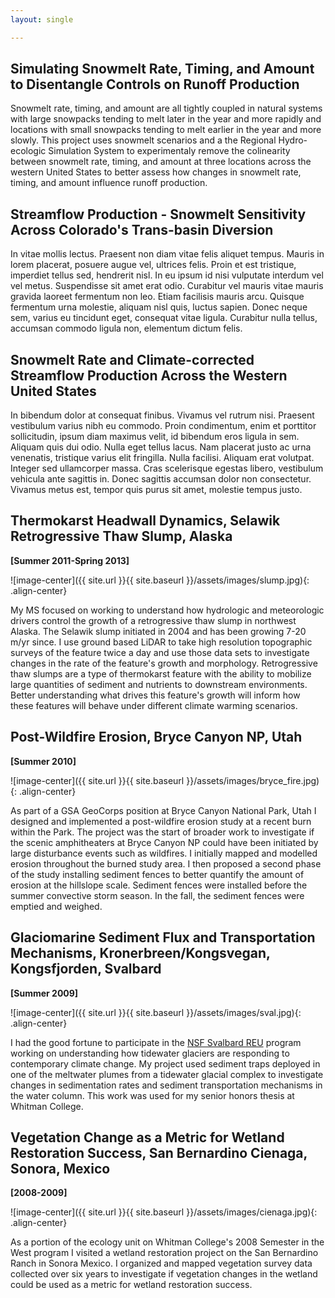 ```yaml
---
layout: single

---
```



Simulating Snowmelt Rate, Timing, and Amount to Disentangle Controls on Runoff Production
------

Snowmelt rate, timing, and amount are all tightly coupled in natural systems with large snowpacks tending to melt later in the year and more rapidly and locations with small snowpacks tending to melt earlier in the year and more slowly. This project uses snowmelt scenarios and a the Regional Hydro-ecologic Simulation System to experimentaly remove the colinearity between snowmelt rate, timing, and amount at three locations across the western United States to better assess how changes in snowmelt rate, timing, and amount influence runoff production.

Streamflow Production - Snowmelt Sensitivity Across Colorado's Trans-basin Diversion
-------

In vitae mollis lectus. Praesent non diam vitae felis aliquet tempus. Mauris in lorem placerat, posuere augue vel, ultrices felis. Proin et est tristique, imperdiet tellus sed, hendrerit nisl. In eu ipsum id nisi vulputate interdum vel vel metus. Suspendisse sit amet erat odio. Curabitur vel mauris vitae mauris gravida laoreet fermentum non leo. Etiam facilisis mauris arcu. Quisque fermentum urna molestie, aliquam nisl quis, luctus sapien. Donec neque sem, varius eu tincidunt eget, consequat vitae ligula. Curabitur nulla tellus, accumsan commodo ligula non, elementum dictum felis.


Snowmelt Rate and Climate-corrected Streamflow Production Across the Western United States
------

In bibendum dolor at consequat finibus. Vivamus vel rutrum nisi. Praesent vestibulum varius nibh eu commodo. Proin condimentum, enim et porttitor sollicitudin, ipsum diam maximus velit, id bibendum eros ligula in sem. Aliquam quis dui odio. Nulla eget tellus lacus. Nam placerat justo ac urna venenatis, tristique varius elit fringilla. Nulla facilisi. Aliquam erat volutpat. Integer sed ullamcorper massa. Cras scelerisque egestas libero, vestibulum vehicula ante sagittis in. Donec sagittis accumsan dolor non consectetur. Vivamus metus est, tempor quis purus sit amet, molestie tempus justo.

Thermokarst Headwall Dynamics, Selawik Retrogressive Thaw Slump, Alaska 
---
**[Summer 2011-Spring 2013]**

![image-center]({{ site.url }}{{ site.baseurl }}/assets/images/slump.jpg){: .align-center}

My MS focused on working to understand how hydrologic and meteorologic drivers control the growth of a retrogressive thaw slump in northwest Alaska. The Selawik slump initiated in 2004 and has been growing 7-20 m/yr since. I use ground based LiDAR to take high resolution topographic surveys of the feature twice a day and use those data sets to investigate changes in the rate of the feature's growth and morphology. Retrogressive thaw slumps are a type of thermokarst feature with the ability to mobilize large quantities of sediment and nutrients to downstream environments. Better understanding what drives this feature's growth will inform how these features will behave under different climate warming scenarios.

Post-Wildfire Erosion, Bryce Canyon NP, Utah
-----
**[Summer 2010]**

![image-center]({{ site.url }}{{ site.baseurl }}/assets/images/bryce_fire.jpg){: .align-center}

As part of a GSA GeoCorps position at Bryce Canyon National Park, Utah I designed and implemented a post-wildfire erosion study at a recent burn within the Park. The project was the start of broader work to investigate if the scenic amphitheaters at Bryce Canyon NP could have been initiated by large disturbance events such as wildfires. I initially mapped and modelled erosion throughout the burned study area. I then proposed a second phase of the study installing sediment fences to better quantify the amount of erosion at the hillslope scale. Sediment fences were installed before the summer convective storm season. In the fall, the sediment fences were emptied and weighed.

Glaciomarine Sediment Flux and Transportation Mechanisms, Kronerbreen/Kongsvegan, Kongsfjorden, Svalbard 
----
**[Summer 2009]**

![image-center]({{ site.url }}{{ site.baseurl }}/assets/images/sval.jpg){: .align-center}

I had the good fortune to participate in the [NSF Svalbard REU](https://www.mtholyoke.edu/proj/svalbard/welcome.shtml) program working on understanding how tidewater glaciers are responding to contemporary climate change. My project used sediment traps deployed in one of the meltwater plumes from a tidewater glacial complex to investigate changes in sedimentation rates and sediment transportation mechanisms in the water column. This work was used for my senior honors thesis at Whitman College.

Vegetation Change as a Metric for Wetland Restoration Success, San Bernardino Cienaga, Sonora, Mexico
-----
**[2008-2009]**

![image-center]({{ site.url }}{{ site.baseurl }}/assets/images/cienaga.jpg){: .align-center}

As a portion of the ecology unit on Whitman College's 2008 Semester in the West program I visited a wetland restoration project on the San Bernardino Ranch in Sonora Mexico. I organized and mapped vegetation survey data collected over six years to investigate if vegetation changes in the wetland could be used as a metric for wetland restoration success.
